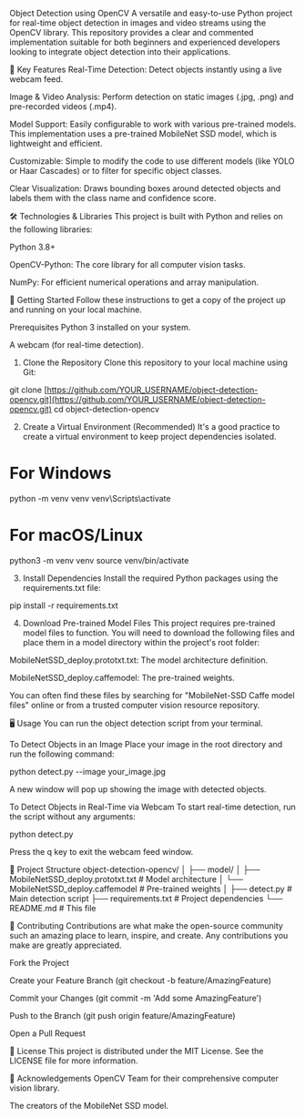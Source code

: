 Object Detection using OpenCV
A versatile and easy-to-use Python project for real-time object detection in images and video streams using the OpenCV library. This repository provides a clear and commented implementation suitable for both beginners and experienced developers looking to integrate object detection into their applications.

🌟 Key Features
Real-Time Detection: Detect objects instantly using a live webcam feed.

Image & Video Analysis: Perform detection on static images (.jpg, .png) and pre-recorded videos (.mp4).

Model Support: Easily configurable to work with various pre-trained models. This implementation uses a pre-trained MobileNet SSD model, which is lightweight and efficient.

Customizable: Simple to modify the code to use different models (like YOLO or Haar Cascades) or to filter for specific object classes.

Clear Visualization: Draws bounding boxes around detected objects and labels them with the class name and confidence score.

🛠️ Technologies & Libraries
This project is built with Python and relies on the following libraries:

Python 3.8+

OpenCV-Python: The core library for all computer vision tasks.

NumPy: For efficient numerical operations and array manipulation.

🚀 Getting Started
Follow these instructions to get a copy of the project up and running on your local machine.

Prerequisites
Python 3 installed on your system.

A webcam (for real-time detection).

1. Clone the Repository
Clone this repository to your local machine using Git:

git clone [https://github.com/YOUR_USERNAME/object-detection-opencv.git](https://github.com/YOUR_USERNAME/object-detection-opencv.git)
cd object-detection-opencv

2. Create a Virtual Environment (Recommended)
It's a good practice to create a virtual environment to keep project dependencies isolated.

# For Windows
python -m venv venv
venv\Scripts\activate

# For macOS/Linux
python3 -m venv venv
source venv/bin/activate

3. Install Dependencies
Install the required Python packages using the requirements.txt file:

pip install -r requirements.txt

4. Download Pre-trained Model Files
This project requires pre-trained model files to function. You will need to download the following files and place them in a model directory within the project's root folder:

MobileNetSSD_deploy.prototxt.txt: The model architecture definition.

MobileNetSSD_deploy.caffemodel: The pre-trained weights.

You can often find these files by searching for "MobileNet-SSD Caffe model files" online or from a trusted computer vision resource repository.

🖥️ Usage
You can run the object detection script from your terminal.

To Detect Objects in an Image
Place your image in the root directory and run the following command:

python detect.py --image your_image.jpg

A new window will pop up showing the image with detected objects.

To Detect Objects in Real-Time via Webcam
To start real-time detection, run the script without any arguments:

python detect.py

Press the q key to exit the webcam feed window.

📂 Project Structure
object-detection-opencv/
│
├── model/
│   ├── MobileNetSSD_deploy.prototxt.txt  # Model architecture
│   └── MobileNetSSD_deploy.caffemodel    # Pre-trained weights
│
├── detect.py                             # Main detection script
├── requirements.txt                      # Project dependencies
└── README.md                             # This file

🤝 Contributing
Contributions are what make the open-source community such an amazing place to learn, inspire, and create. Any contributions you make are greatly appreciated.

Fork the Project

Create your Feature Branch (git checkout -b feature/AmazingFeature)

Commit your Changes (git commit -m 'Add some AmazingFeature')

Push to the Branch (git push origin feature/AmazingFeature)

Open a Pull Request

📜 License
This project is distributed under the MIT License. See the LICENSE file for more information.

🙏 Acknowledgements
OpenCV Team for their comprehensive computer vision library.

The creators of the MobileNet SSD model.
